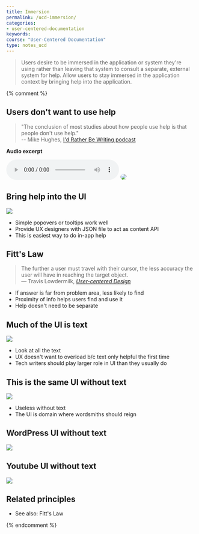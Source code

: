 ```yaml
---
title: Immersion
permalink: /ucd-immersion/
categories:
- user-centered-documentation
keywords:
course: "User-Centered Documentation"
type: notes_ucd
---
```


> Users desire to be immersed in the application or system they're using rather than leaving that system to consult a separate, external system for help. Allow users to stay immersed in the application context by bringing help into the application.

{% comment %}
## Users don't want to use help

> "The conclusion of most studies about how people use help is that people don't use help."<br/>-- Mike Hughes, <a href="http://idratherbewriting.com/2009/01/31/podcast-make-your-help-indispensable-safeguard-your-job/">I'd Rather Be Writing podcast</a>

**Audio excerpt**

<audio controls>
    <source src="http://idratherassets.com/podcasts/hughes_excerpt.mp3" type="audio/mpeg">
</audio>
<img src="/user_centered_doc/media/rasters/mikehughes.gif" style="border-radius: 10px;"/>

## Bring help into the UI

<a href="http://idratherbewriting.com/documentation-theme-jekyll/mydoc_help_api.html"><img src="/user_centered_doc/media/rasters/tooltipdemo.png"/></a>

* Simple popovers or tooltips work well
* Provide UX designers with JSON file to act as content API 
* This is easiest way to do in-app help

## Fitt's Law

<blockquote>The further a user must travel with their cursor, the less accuracy the user will have in reaching the target object.<br/>&mdash; Travis Lowdermilk, <a href="http://shop.oreilly.com/product/0636920028741.do"><i>User-centered Design</i></a></blockquote>

* If answer is far from problem area, less likely to find
* Proximity of info helps users find and use it
* Help doesn't need to be separate

## Much of the UI is text

<img src="/user_centered_doc/media/rasters/beegit.png"/>

* Look at all the text
* UX doesn't want to overload b/c text only helpful the first time
* Tech writers should play larger role in UI than they usually do 

## This is the same UI without text

<img src="/user_centered_doc/media/rasters/beegitblank.png"/>

* Useless without text
* The UI is domain where wordsmiths should reign

## WordPress UI without text

<img src="/user_centered_doc/media/rasters/wpblank.png"/>

## Youtube UI without text

<img src="/user_centered_doc/media/rasters/youtubeblank.png"/>

## Related principles

* See also: Fitt's Law

{% endcomment %}

